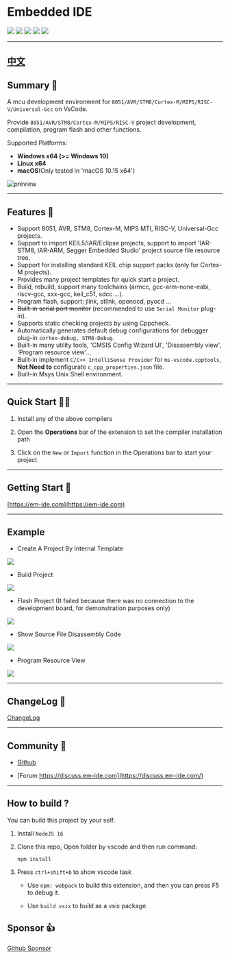 # Embedded IDE

[![](https://img.shields.io/badge/home_page-em--ide.com-blue)](https://em-ide.com/)
[![](https://vsmarketplacebadges.dev/version/CL.eide.svg)](https://marketplace.visualstudio.com/items?itemName=CL.eide)
[![](https://vsmarketplacebadges.dev/installs-short/CL.eide.svg)](https://marketplace.visualstudio.com/items?itemName=CL.eide)
[![](https://vsmarketplacebadges.dev/downloads-short/CL.eide.svg)](https://marketplace.visualstudio.com/items?itemName=CL.eide)
[![](https://vsmarketplacebadges.dev/rating/CL.eide.svg)](https://marketplace.visualstudio.com/items?itemName=CL.eide)

***

## [中文](./README_ZH-CN.md)

## Summary 📑

A mcu development environment for `8051/AVR/STM8/Cortex-M/MIPS/RISC-V/Universal-Gcc` on VsCode. 

Provide `8051/AVR/STM8/Cortex-M/MIPS/RISC-V` project development, compilation, program flash and other functions.

Supported Platforms: 
  - **Windows x64 (>= Windows 10)**
  - **Linux x64**
  - **macOS**(Only tested in 'macOS 10.15 x64')

![preview](https://docs.em-ide.com/preview.png)

***

## Features 🎉

* Support 8051, AVR, STM8, Cortex-M, MIPS MTI, RISC-V, Universal-Gcc projects.
* Support to import KEIL5/IAR/Eclipse projects, support to import 'IAR-STM8, IAR-ARM, Segger Embedded Studio' project source file resource tree.
* Support for installing standard KEIL chip support packs (only for Cortex-M projects).
* Provides many project templates for quick start a project.
* Build, rebuild, support many toolchains (armcc, gcc-arm-none-eabi, riscv-gcc, xxx-gcc, keil_c51, sdcc ...).
* Program flash, support: jlink, stlink, openocd, pyocd ...
* ~~Built-in serial port monitor~~ (recommended to use `Serial Monitor` plug-in).
* Supports static checking projects by using Cppcheck.
* Automatically generates default debug configurations for debugger plug-in `cortex-debug, STM8-Debug`.
* Built-in many utility tools, 'CMSIS Config Wizard UI', 'Disassembly view', 'Program resource view'...
* Built-in implement `C/C++ IntelliSense Provider` for `ms-vscode.cpptools`, **Not Need to** configurate `c_cpp_properties.json` file.
* Built-in Msys Unix Shell environment.

***

## Quick Start 🏃‍♀️

1. Install any of the above compilers

2. Open the **Operations** bar of the extension to set the compiler installation path

3. Click on the `New` or `Import` function in the Operations bar to start your project

***

## Getting Start 📖

[https://em-ide.com](https://em-ide.com)

***

## Example

- Create A Project By Internal Template

![](https://docs.em-ide.com/img/show/new_prj.gif)

- Build Project

![](https://docs.em-ide.com/img/show/build_prj.gif)

- Flash Project (It failed because there was no connection to the development board, for demonstration purposes only)

![](https://docs.em-ide.com/img/show/flash_prj.gif)

- Show Source File Disassembly Code

![](https://docs.em-ide.com/img/show/show_disasm.gif)

- Program Resource View

![](https://docs.em-ide.com/img/show/show_prj_res.gif)

***

## ChangeLog 📌

[ChangeLog](https://marketplace.visualstudio.com/items/CL.eide/changelog)

***

## Community 🌈

- [Github](https://github.com/github0null/eide/issues)

- [Forum https://discuss.em-ide.com](https://discuss.em-ide.com/)

***

## How to build ?

You can build this project by your self.

1. Install `NodeJS 16`

2. Clone this repo, Open folder by vscode and then run command: 

   ```shell
   npm install
   ```

3. Press `ctrl+shift+b` to show vscode task

   - Use `npm: webpack` to build this extension, and then you can press F5 to debug it.

   - Use `build vsix` to build as a vsix package.


## Sponsor 👍

[Github Sponsor](https://github.com/sponsors/github0null)
